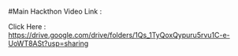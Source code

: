 #Main Hackthon Video Link :

Click Here : https://drive.google.com/drive/folders/1Qs_1TyQoxQypuru5rvu1C-e-UoWT8ASt?usp=sharing
